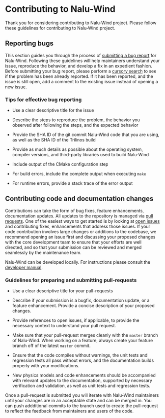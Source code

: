 # Contributing to Nalu-Wind

Thank you for considering contributing to Nalu-Wind project. Please follow these
guidelines for contributing to Nalu-Wind project.

## Reporting bugs

This section guides you through the process of [submitting a bug
report](https://github.com/exawind/nalu-wind/issues/new) for Nalu-Wind.
Following these guidelines will help maintainers understand your issue,
reproduce the behavior, and develop a fix in an expedient fashion. Before
submitting your bug report, please perform a [cursory
search](https://github.com/search?q=is%3Aissue+repo%3Aexawind%2Fnalu-wind) to
see if the problem has been already reported. If it has been reported, and the
issue is still open, add a comment to the existing issue instead of opening a
new issue.

### Tips for effective bug reporting

- Use a clear descriptive title for the issue

- Describe the steps to reproduce the problem, the behavior you observed after
  following the steps, and the expected behavior

- Provide the SHA ID of the git commit Nalu-Wind code that you are using, as
  well as the SHA ID of the Trilinos build

- Provide as much details as possible about the operating system, compiler
  versions, and third-party libraries used to build Nalu-Wind
  
- Include output of the CMake configuration step 

- For build errors, include the complete output when executing `make`

- For runtime errors, provide a stack trace of the error output

## Contributing code and documentation changes

Contributions can take the form of bug fixes, feature enhancements,
documentation updates. All updates to the repository is managed via [pull
requests](https://help.github.com/en/github/collaborating-with-issues-and-pull-requests/proposing-changes-to-your-work-with-pull-requests).
One of the easiest ways to get started is by looking at [open
issues](https://github.com/Exawind/nalu-wind/issues) and contributing fixes,
enhancements that address those issues. If your code contribution involves large
changes or additions to the codebase, we recommend opening an issue first and
discussing your proposed changes with the core development team to ensure that
your efforts are well directed, and so that your submission can be reviewed and
merged seamlessly by the maintenance team.

Nalu-Wind can be developed locally. For instructions please consult the
[developer
manual](https://nalu-wind.readthedocs.io/en/latest/source/developer/index.html).

### Guidelines for preparing and submitting pull-requests

- Use a clear descriptive title for your pull-requests

- Describe if your submission is a bugfix, documentation update, or a feature
  enhancement. Provide a concise description of your proposed changes. 
  
- Provide references to open issues, if applicable, to provide the necessary
  context to understand your pull request.
  
- Make sure that your pull-request merges cleanly with the `master` branch of
  Nalu-Wind. When working on a feature, always create your feature branch off of
  the latest `master` commit.
  
- Ensure that the code compiles without warnings, the unit tests and regression
  tests all pass without errors, and the documentation builds properly with your
  modifications.
  
- New physics models and code enhancements should be accompanied with relevant
  updates to the documentation, supported by necessary verification and
  validation, as well as unit tests and regression tests.
  
Once a pull-request is submitted you will iterate with Nalu-Wind maintainers
until your changes are in an acceptable state and can be merged in. You can push
addditional commits to the branch used to create the pull-request to reflect the
feedback from maintainers and users of the code.
  
